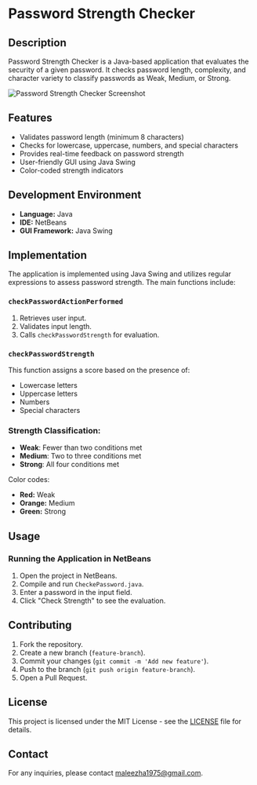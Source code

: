# Password Strength Checker

## Description
Password Strength Checker is a Java-based application that evaluates the security of a given password. It checks password length, complexity, and character variety to classify passwords as Weak, Medium, or Strong.

![Password Strength Checker Screenshot](screenshot.png)

## Features
- Validates password length (minimum 8 characters)
- Checks for lowercase, uppercase, numbers, and special characters
- Provides real-time feedback on password strength
- User-friendly GUI using Java Swing
- Color-coded strength indicators

## Development Environment
- **Language:** Java
- **IDE:** NetBeans
- **GUI Framework:** Java Swing

## Implementation
The application is implemented using Java Swing and utilizes regular expressions to assess password strength. The main functions include:

### `checkPasswordActionPerformed`
1. Retrieves user input.
2. Validates input length.
3. Calls `checkPasswordStrength` for evaluation.

### `checkPasswordStrength`
This function assigns a score based on the presence of:
- Lowercase letters
- Uppercase letters
- Numbers
- Special characters

### Strength Classification:
- **Weak**: Fewer than two conditions met
- **Medium**: Two to three conditions met
- **Strong**: All four conditions met

Color codes:
- **Red:** Weak
- **Orange:** Medium
- **Green:** Strong

## Usage
### Running the Application in NetBeans
1. Open the project in NetBeans.
2. Compile and run `CheckePassword.java`.
3. Enter a password in the input field.
4. Click "Check Strength" to see the evaluation.

## Contributing
1. Fork the repository.
2. Create a new branch (`feature-branch`).
3. Commit your changes (`git commit -m 'Add new feature'`).
4. Push to the branch (`git push origin feature-branch`).
5. Open a Pull Request.

## License
This project is licensed under the MIT License - see the [LICENSE](LICENSE) file for details.

## Contact
For any inquiries, please contact [maleezha1975@gmail.com](mailto:maleezha1975@gmail.com).
